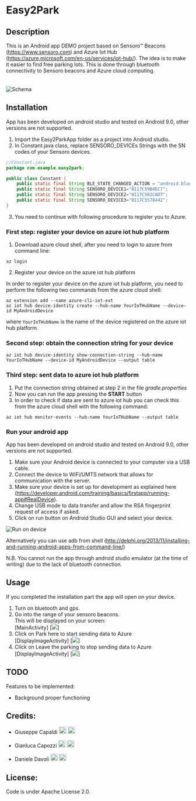 # Easy2Park

## Description
This is an Android app DEMO project based on Sensoro™ Beacons (https://www.sensoro.com) and Azure Iot Hub (https://azure.microsoft.com/en-us/services/iot-hub/). The idea is to make it easier to find free parking lots. This is done through bluetooth connectivity to Sensoro beacons and Azure cloud computing.     
<br/><br/>
![Schema](https://github.com/GianlucaCapozzi/Easy2Park/blob/master/our_doc/readme_images/drawIO.jpg?raw=true)

## Installation
App has been developed on android studio and tested on Android 9.0, other versions are not supported.
1. Import the Easy2ParkApp folder as a project into Android studio.
2. In Constant.java class, replace SENSORO_DEVICEs Strings with the SN codes of your Sensoro devices.

```java
//Constant.java
package com.example.easy2park;

public class Constant {
    public static final String BLE_STATE_CHANGED_ACTION = "android.bluetooth.adapter.action.STATE_CHANGED";
    public static final String SENSORO_DEVICE1="0117C59B4EC7";
    public static final String SENSORO_DEVICE2="0117C582CAD7";
    public static final String SENSORO_DEVICE3="0117C5578442";
}
```
3. You need to continue with following procedure to register you to Azure.

### First step: register your device on azure iot hub platform

1. Download azure cloud shell, after you need to login to azure from command line:

```
az login
```
2. Register your device on the azure iot hub platform

In order to register your device on the azure iot hub platform, you need to perform the following two commands from
the azure cloud shell:

```
az extension add --name azure-cli-iot-ext
az iot hub device-identity create --hub-name YourIoTHubName --device-id MyAndroidDevice
```
where ```YourIoTHubName``` is the name of the device registered on the azure iot hub platform.

### Second step: obtain the connection string for your device

```
az iot hub device-identity show-connection-string --hub-name YourIoTHubName --device-id MyAndroidDevice --output table
```

### Third step: sent data to azure iot hub platform

1. Put the connection string obtained at step 2 in the file *gradle.properties*
2. Now you can run the app pressing the **START** button
3. In order to check if data are sent to azure iot hub you can check this from the azure cloud shell with the following command:

```
az iot hub monitor-events --hub-name YourIoTHubName --output table
```
### Run your android app

App has been developed on android studio and tested on Android 9.0, other versions are not supported.
1. Make sure your Android device is connected to your computer via a USB cable.
2. Connect the device to WiFi/UMTS network that allows for communication with the server. 
3. Make sure your device is set up for development as explained here (https://developer.android.com/training/basics/firstapp/running-app#RealDevice).
4. Change USB mode to data transfer and allow the RSA fingerprint request of access if asked.
5. Click on run button on Android Studio GUI and select your device.

![Run on device](https://github.com/GianlucaCapozzi/Easy2Park/blob/master/our_doc/readme_images/ss1.png?raw=true)

Alternatively you can use adb from shell (http://delphi.org/2013/11/installing-and-running-android-apps-from-command-line/)


N.B.
You cannot run the app through android studio emulator (at the time of writing) due to the lack of bluetooth connection.  

## Usage 
If you completed the installation part the app will open on your device. <br/>
1. Turn on bluetooth and gps. <br/>
2. Go into the range of your sensoro beacons. <br/>
This will be displayed on your screen: <br/>
[MainActivity] [<img src="https://raw.githubusercontent.com/GianlucaCapozzi/Easy2Park/master/our_doc/readme_images/mainImg.jpg">]
3. Click on Park here to start sending data to Azure <br/>
[DisplayImageActivity] [<img src="https://raw.githubusercontent.com/GianlucaCapozzi/Easy2Park/master/our_doc/readme_images/mainImg2.jpg">]
4. Click on Leave the parking to stop sending data to Azure <br/>
[DisplayImageActivity] [<img src="https://raw.githubusercontent.com/GianlucaCapozzi/Easy2Park/master/our_doc/readme_images/mainImg3.jpg">]

## TODO
Features to be implemented:
- Background proper functioning

## Credits:
- Giuseppe Capaldi [<img src="https://raw.githubusercontent.com/GianlucaCapozzi/Easy2Park/master/our_doc/readme_images/gitIcon.png" height="20" width="20" >](https://github.com/not-a-genius)
					[<img src="https://raw.githubusercontent.com/GianlucaCapozzi/Easy2Park/master/our_doc/readme_images/inIcon.png" height="20" width="20" >](https://www.linkedin.com/in/giuseppe-capaldi-56688a171/)

- Gianluca Capozzi [<img src="https://raw.githubusercontent.com/GianlucaCapozzi/Easy2Park/master/our_doc/readme_images/gitIcon.png" height="20" width="20" >](https://github.com/GianlucaCapozzi)
					[<img src="https://raw.githubusercontent.com/GianlucaCapozzi/Easy2Park/master/our_doc/readme_images/inIcon.png" height="20" width="20" >](https://www.linkedin.com/in/gianluca-capozzi-b9a75a16b/)

- Daniele Davoli [<img src="https://raw.githubusercontent.com/GianlucaCapozzi/Easy2Park/master/our_doc/readme_images/gitIcon.png" height="20" width="20" >](https://github.com/danieledavoli)
					[<img src="https://raw.githubusercontent.com/GianlucaCapozzi/Easy2Park/master/our_doc/readme_images/inIcon.png" height="20" width="20" >](https://www.linkedin.com/in/danieledavoli/)
## License:
 Code is under Apache License 2.0.
